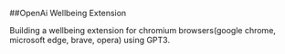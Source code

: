 ##OpenAi Wellbeing Extension

Building a wellbeing extension for chromium browsers(google chrome, microsoft edge, brave, opera) using GPT3.